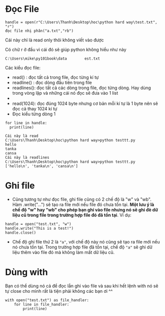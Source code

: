 # Đọc File
```
handle = open(r"C:\Users\Thanh\Desktop\hoc\python hard way\test.txt", "r")
đọc file nhị phân("a.txt","rb")
```
Cái này chỉ là read only thôi không viết vào được

Có chữ r ở đầu vì cái đó sẽ giúp python không hiểu như này

`C:\Users\mike\py101book\data        est.txt`

Các kiểu đọc file:
  - read() : đọc tất cả trong file, đọc từng kí tự
  - readline() : đọc dòng đầu tiên trong file
  - readlines(): đọc tất cả các dòng trong file, đọc từng dòng. Hay dùng trong vòng lặp và những cái nó đọc sẽ đưa vào 1 list
  - 
  - read(1024): đọc đúng 1024 byte nhưng cơ bản mỗi kí tự là 1 byte nên sẽ đọc cả thay 1024 kí tự
  - Đọc kiểu từng dòng 1
  ```
  for line in handle:
    print(line)
  ```

```
Cái này là read
C:\Users\Thanh\Desktop\hoc\python hard way>python testtt.py  
hello 
tanka
cansa    
Cái này là readlines
C:\Users\Thanh\Desktop\hoc\python hard way>python testtt.py                                                             
['hello\n', 'tanka\n', 'cansa\n']  
```
# Ghi file
- Cũng tương tự như đọc file, ghi file cũng có 2 chế độ là "w" và "wb". Hàm .write("...") sẽ tạo ra file mới nếu file đó chưa tồn tại. **Một lưu ý là chế độ "w" hay "wb" cho phép bạn ghi vào file nhưng nó sẽ ghi đè dữ liệu cũ trong file trong trường hợp file đó đã tồn tại**.  Ví dụ:

```
handle = open("test.txt", "w")
handle.write("This is a test!")
handle.close()
```
- Chế độ ghi file thứ 2 là `"a"`, với chế độ này nó cũng sẽ tạo ra file mới nếu nó chưa tồn tại. Trong trường hợp file đã tồn tại, chế độ `"a"` sẽ ghi dữ liệu thêm vào file đó mà không làm mất dữ liệu cũ.
# Dùng with 
Bạn có thể dùng nó cả để đọc lẫn ghi vào file và sau khi hết lệnh with nó sẽ tự close cho mình rất là tiện phải không các bạn ơi ^^
```
with open("test.txt") as file_handler:
    for line in file_handler:
        print(line)
```
















